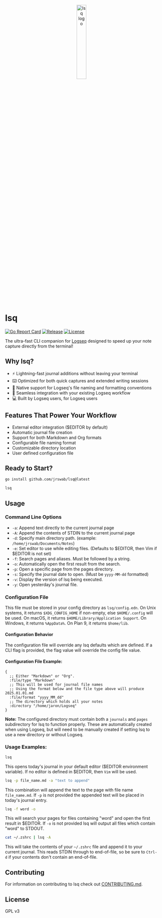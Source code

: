 <p align="center">
<img width="25%" src="https://lsq.sh/media/img/lsq_logo_cropped.png" alt="lsq logo">
</p>

# lsq

[![Go Report Card](https://goreportcard.com/badge/github.com/jrswab/lsq)](https://goreportcard.com/report/github.com/jrswab/lsq)
[![Release](https://img.shields.io/github/v/release/jrswab/lsq)](https://github.com/jrswab/lsq/releases)
[![License](https://img.shields.io/github/license/jrswab/lsq)](https://github.com/jrswab/lsq/blob/master/LICENSE)

The ultra-fast CLI companion for [Logseq](https://github.com/logseq/logseq) designed to speed up your note capture directly from the terminal!

## Why lsq?
- ⚡️ Lightning-fast journal additions without leaving your terminal
- ⌨️ Optimized for both quick captures and extended writing sessions
- 🎯 Native support for Logseq's file naming and formatting conventions
- 🔄 Seamless integration with your existing Logseq workflow
- 💻 Built by Logseq users, for Logseq users

## Features That Power Your Workflow
- External editor integration ($EDITOR by default)
- Automatic journal file creation
- Support for both Markdown and Org formats
- Configurable file naming format
- Customizable directory location
- User defined configuration file

## Ready to Start?
```bash
go install github.com/jrswab/lsq@latest
```
```bash
lsq
```

## Usage
### Command Line Options
- `-a`: Append text directly to the current journal page
- `-A`: Append the contents of STDIN to the current journal page
- `-d`: Specify main directory path. (example: `/home/jrswab/Documents/Notes`)
- `-e`: Set editor to use while editing files. (Defaults to $EDITOR, then Vim if $EDITOR is not set)
- `-f`: Search pages and aliases. Must be followed by a string.
- `-o`: Automatically open the first result from the search.
- `-p`: Open a specific page from the pages directory.
- `-s`: Specify the journal date to open. (Must be `yyyy-MM-dd` formatted)
- `-v`: Display the version of lsq being executed.
- `-y`: Open yesterday's journal file.

### Configuration File
This file must be stored in your config directory as `lsq/config.edn`.
On Unix systems, it returns `$XDG_CONFIG_HOME` if non-empty, else `$HOME/.config` will be used.
On macOS, it returns `$HOME/Library/Application Support`.
On Windows, it returns `%AppData%`.
On Plan 9, it returns `$home/lib`.

#### Configuration Behavior
The configuration file will override any lsq defaults which are defined. If a CLI flag is provided, the flag value will override the config file value.

#### Configuration File Example:
```EDN
{
  ;; Either "Markdown" or "Org".
  :file/type "Markdown"
  ;; This will be used for journal file names
  ;; Using the format below and the file type above will produce 2025.01.01.md
  :file/format "yyyy_MM_dd"
  ;; The directory which holds all your notes
  :directory "/home/jaron/Logseq"
}
```
**Note:** The configured directory must contain both a `journals` and `pages` subdirectory for lsq to function properly. These are automatically created when using Logseq, but will need to be manually created if setting lsq to use a new directory or without Logseq.

### Usage Examples:
```bash
lsq
```
This opens today's journal in your default editor ($EDITOR environment variable).
If no editor is defined in $EDITOR, then `Vim` will be used.

```bash
lsq -p file_name.md -a "text to append"
```
This combination will append the text to the page with file name `file_name.md`.
If `-p` is not provided the appended text will be placed in today's journal entry.

```bash
lsq -f word -o
```
This will search your pages for files containing "word" and open the first result in $EDITOR.
If `-o` is not provided lsq will output all files which contain "word" to STDOUT.

```bash
cat ~/.zshrc | lsq -A
```
This will take the contents of your `~/.zshrc` file and append it to your current
journal. This reads STDIN through to end-of-file, so be sure to `Ctrl-d` if your
contents don't contain an end-of-file.

## Contributing
For information on contributing to lsq check out [CONTRIBUTING.md](https://github.com/jrswab/lsq/blob/master/CONTRIBUTING.md).

## License
GPL v3

